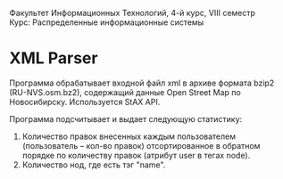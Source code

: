 Факультет Информационных Технологий, 4-й курс, VIII семестр   
Курс: Распределенные информационные системы  

# XML Parser

Программа обрабатывает входной файл xml в архиве формата bzip2
(RU-NVS.osm.bz2), содержащий данные Open Street Map по Новосибирску.
Используется StAX API.

Программа подсчитывает и выдает следующую статистику:  
   1. Количество правок внесенных каждым пользователем (пользователь –
кол-во правок) отсортированное в обратном порядке по количеству
правок (атрибут user в тегах node).  
  2. Количество нод, где есть тэг "name".
